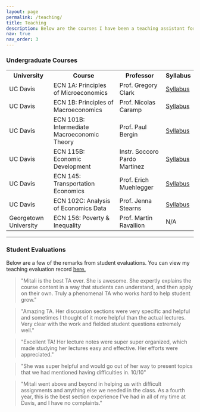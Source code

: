 ```yaml
---
layout: page
permalink: /teaching/
title: Teaching
description: Below are the courses I have been a teaching assistant for.
nav: true
nav_order: 3
---
```


### Undergraduate Courses

<table class="bootstrap-table bootstrap4">
  <tr>
    <th>University</th>  
    <th>Course</th>
    <th>Professor</th> 
    <th>Syllabus</th>
  </tr>
  <tr>
    <td>UC Davis</td>
    <td>ECN 1A: Principles of Microeconomics</td>
    <td>Prof. Gregory Clark</td>
    <td><a href="https://drive.google.com/file/d/1_7rk74Bfkt1oVVByqaUrt0FKhDRhVtVP/view?usp=share_link">Syllabus</a></td>
  </tr>
  <tr>
    <td>UC Davis</td>
    <td>ECN 1B: Principles of Macroeconomics</td>
    <td>Prof. Nicolas Caramp</td>
    <td><a href="https://drive.google.com/file/d/1leJl92tOzPggIzqaHn2yc_HHtYp2UBoz/view?usp=share_link">Syllabus</a></td>
  </tr>
  <tr>
    <td>UC Davis</td>
    <td>ECN 101B: Intermediate Macroeconomic Theory</td>
    <td>Prof. Paul Bergin</td>
    <td><a href="https://drive.google.com/file/d/16pM9WzXUKn1WoHY6EypzfYIS8lYaVQkU/view?usp=share_link">Syllabus</a></td>
  </tr>
  <tr>
    <td>UC Davis</td>
    <td>ECN 115B: Economic Development</td>
    <td>Instr. Soccoro Pardo Martinez</td>
    <td><a href="https://drive.google.com/file/d/1E4R-6yvnabWcZqz1tpNCU00G8UJ71WDr/view?usp=share_link">Syllabus</a></td>
  </tr>
  <tr>
    <td>UC Davis</td>
    <td>ECN 145: Transportation Economics</td>
    <td>Prof. Erich Muehlegger</td>
    <td><a href="https://drive.google.com/file/d/1-uK7_2gKJask2PId0fQwoctonq2HpvHQ/view?usp=share_link">Syllabus</a></td>
  </tr>
  <tr>
    <td>UC Davis</td>
    <td>ECN 102C: Analysis of Economics Data</td>
    <td>Prof. Jenna Stearns</td>
    <td><a href="https://drive.google.com/file/d/1zv6ZRLiXDZuuSqrqUAfSfpOwCajfCCbZ/view?usp=sharing">Syllabus</a></td>
  </tr>
  <tr>
    <td>Georgetown University</td>
    <td>ECN 156: Poverty & Inequality</td>
    <td>Prof. Martin Ravallion</td>
    <td>N/A</td>
  </tr>
</table>


---

### Student Evaluations
Below are a few of the remarks from student evaluations. You can view my teaching evaluation record <a href="https://drive.google.com/file/d/11l45RRN8EK27ZunYFB2ibo1DZ16cWEa8/view?usp=sharing">here.</a>


> "Mitali is the best TA ever. She is awesome. She expertly explains the course content in a way that students can understand, and then apply on their own. Truly a phenomenal TA who works
hard to help student grow."

> "Amazing TA. Her discussion sections were very specific and helpful and sometimes I thought of it more helpful than the actual lectures. Very clear with the work and fielded student questions
extremely well."

> "Excellent TA! Her lecture notes were super super organized, which made studying her lectures easy and effective. Her efforts were appreciated."

> "She was super helpful and would go out of her way to present topics that we had mentioned having difficulties in. 10/10"

> "Mitali went above and beyond in helping us with difficult assignments and anything else we needed in the class. As a fourth year, this is the best section experience I've had in all of my time at Davis, and I have no complaints."